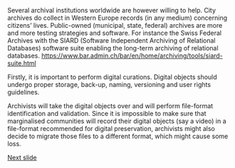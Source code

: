 Several archival institutions worldwide are however willing to help. City archives do collect in Western Europe records (in any medium) concerning citizens’ lives. Public-owned (municipal, state, federal) archives are more and more testing strategies and software. For instance the Swiss Federal Archives with the SIARD (Software Independent Archiving of Relational Databases) software suite enabling the long-term archiving of relational databases.
https://www.bar.admin.ch/bar/en/home/archiving/tools/siard-suite.html

Firstly, it is important to perform digital curations. Digital objects should undergo proper storage, back-up, naming, versioning and user rights guidelines.

Archivists will take the digital objects over and will perform file-format identification and validation. Since it is impossible to make sure that marginalised communities will record their digital objects (say a video) in a file-format recommended for digital preservation, archivists might also decide to migrate those files to a different format, which might cause some loss.

[Next slide](04.md)
